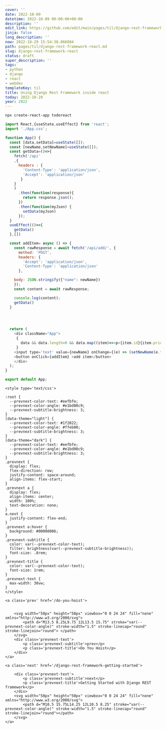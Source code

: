 ```yaml
---
cover: ''
date: 2022-10-09
datetime: 2022-10-09 00:00:00+00:00
description: ''
edit_link: https://github.com/edit/main/pages/til/django-rest-framework-react.md
jinja: false
long_description: ''
now: 2022-10-29 15:54:38.066084
path: pages/til/django-rest-framework-react.md
slug: django-rest-framework-react
status: draft
super_description: ''
tags:
- python
- django
- react
- webdev
templateKey: til
title: Using Django Rest Framework inside react
today: 2022-10-29
year: 2022
---
```


``` bash
npx create-react-app todoreact
```

``` javascript
import React,{useState,useEffect} from 'react';
import './App.css';

function App() {
  const [data,setData]=useState([]);
  const [newName,setNewName]=useState([]);
  const getData=()=>{
    fetch('/api'
    ,{
      headers : {
        'Content-Type': 'application/json',
        'Accept': 'application/json'
       }
    }
    )
      .then(function(response){
        return response.json();
      })
      .then(function(myJson) {
        setData(myJson)
      });
  }
  useEffect(()=>{
    getData()
  },[])

  const addItem= async () => {
    const rawResponse = await fetch('/api/add/', {
      method: 'POST',
      headers: {
        'Accept': 'application/json',
        'Content-Type': 'application/json'
      },

    body: JSON.stringify({"name": newName})
    });
    const content = await rawResponse;

    console.log(content);
    getData()
  }




  return (
    <div className="App">
     {
       data && data.length>0 && data.map((item)=><p>{item.id}{item.priority}{item.name}<button>raise priority</button></p>)
     }
    <input type='text' value={newName} onChange={(e) => (setNewName(e.target.value))} />
    <button onClick={addItem} >add item</button>
    </div>
  );
}

export default App;
```
<div class='prevnext'>

    <style type='text/css'>

    :root {
      --prevnext-color-text: #eefbfe;
      --prevnext-color-angle: #e1bd00c9;
      --prevnext-subtitle-brightness: 3;
    }
    [data-theme="light"] {
      --prevnext-color-text: #1f2022;
      --prevnext-color-angle: #ffeb00;
      --prevnext-subtitle-brightness: 3;
    }
    [data-theme="dark"] {
      --prevnext-color-text: #eefbfe;
      --prevnext-color-angle: #e1bd00c9;
      --prevnext-subtitle-brightness: 3;
    }
    .prevnext {
      display: flex;
      flex-direction: row;
      justify-content: space-around;
      align-items: flex-start;
    }
    .prevnext a {
      display: flex;
      align-items: center;
      width: 100%;
      text-decoration: none;
    }
    a.next {
      justify-content: flex-end;
    }
    .prevnext a:hover {
      background: #00000006;
    }
    .prevnext-subtitle {
      color: var(--prevnext-color-text);
      filter: brightness(var(--prevnext-subtitle-brightness));
      font-size: .8rem;
    }
    .prevnext-title {
      color: var(--prevnext-color-text);
      font-size: 1rem;
    }
    .prevnext-text {
      max-width: 30vw;
    }
    </style>
    
    <a class='prev' href='/do-you-hoist'>
    

        <svg width="50px" height="50px" viewbox="0 0 24 24" fill="none" xmlns="http://www.w3.org/2000/svg">
            <path d="M13.5 8.25L9.75 12L13.5 15.75" stroke="var(--prevnext-color-angle)" stroke-width="1.5" stroke-linecap="round" stroke-linejoin="round"> </path>
        </svg>
        <div class='prevnext-text'>
            <p class='prevnext-subtitle'>prev</p>
            <p class='prevnext-title'>Do You Hoist</p>
        </div>
    </a>
    
    <a class='next' href='/django-rest-framework-getting-started'>
    
        <div class='prevnext-text'>
            <p class='prevnext-subtitle'>next</p>
            <p class='prevnext-title'>Getting Started with Django REST framework</p>
        </div>
        <svg width="50px" height="50px" viewbox="0 0 24 24" fill="none" xmlns="http://www.w3.org/2000/svg">
            <path d="M10.5 15.75L14.25 12L10.5 8.25" stroke="var(--prevnext-color-angle)" stroke-width="1.5" stroke-linecap="round" stroke-linejoin="round"></path>
        </svg>
    </a>
  </div>